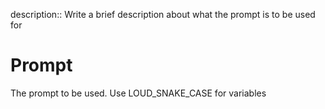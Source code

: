 description:: Write a brief description about what the prompt is to be used for

# Prompt
The prompt to be used. Use LOUD_SNAKE_CASE for variables